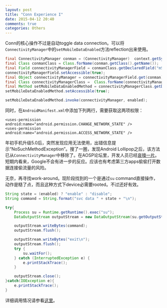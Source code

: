 ```yaml
---
layout: post
title: "Conn Experience I"
date: 2015-04-12 20:40
comments: true
categories: Others
---
```


Conn的核心操作不过是自动toggle data connection。可以将`ConnectivityManager`中的`setMobileDataEnabled`方法reflection出来使用。

<!--more-->

~~~ java
final ConnectivityManager conman = (ConnectivityManager)  context.getSystemService(Context.CONNECTIVITY_SERVICE);
final Class conmanClass = Class.forName(conman.getClass().getName());
final Field connectivityManagerField = conmanClass.getDeclaredField("mService");
connectivityManagerField.setAccessible(true);
final Object connectivityManager = connectivityManagerField.get(conman);
final Class connectivityManagerClass =  Class.forName(connectivityManager.getClass().getName());
final Method setMobileDataEnabledMethod = connectivityManagerClass.getDeclaredMethod("setMobileDataEnabled", Boolean.TYPE);
setMobileDataEnabledMethod.setAccessible(true);

setMobileDataEnabledMethod.invoke(connectivityManager, enabled);
~~~

同时，在`AndroidManifest.xml`中添加下列两行，需要获取这两项权限：

    <uses-permission android:name="android.permission.CHANGE_NETWORK_STATE" />
    <uses-permission android:name="android.permission.ACCESS_NETWORK_STATE" />


年初手机升级5.0后，突然发现应用无法使用，出错信息提示“NoSuchMethodException”。搜了一圈，发现Android Lollipop之后，该方法已从`ConnectivityManager`中移除了。在AOSP论坛里，开发人员已经[哀嚎一片](https://code.google.com/p/android/issues/detail?can=2&start=0&num=100&q=&colspec=ID%20Type%20Status%20Owner%20Summary%20Stars&groupby=&sort=&id=78084)。短期内看来，Google不会有进一步的反应。应该也有考虑第三方apps偷偷打开数据连接偷流量的风险。

无奈，再寻找work-around。现阶段找到的一个是通过`su` command直接操作，动作是糙了点，而且这种方式下device必需要rooted。不过还好有效。

~~~ java
String state = (enabled) ? "enable" : "disable";
String command = String.format("svc data " + state + "\n");

try{
    Process su = Runtime.getRuntime().exec("su");
    DataOutputStream outputStream = new DataOutputStream(su.getOutputStream());

    outputStream.writeBytes(command);
    outputStream.flush();

    outputStream.writeBytes("exit\n");
    outputStream.flush();
    try {
        su.waitFor();
    } catch (InterruptedException e) {
        e.printStackTrace();
    }

    outputStream.close();
}catch(IOException e){
    e.printStackTrace();
}
~~~

详细调用情况请参看[这里](https://github.com/happybit/Conn/blob/master/app/src/main/java/me/pzheng/conn/DataConn.java)。




